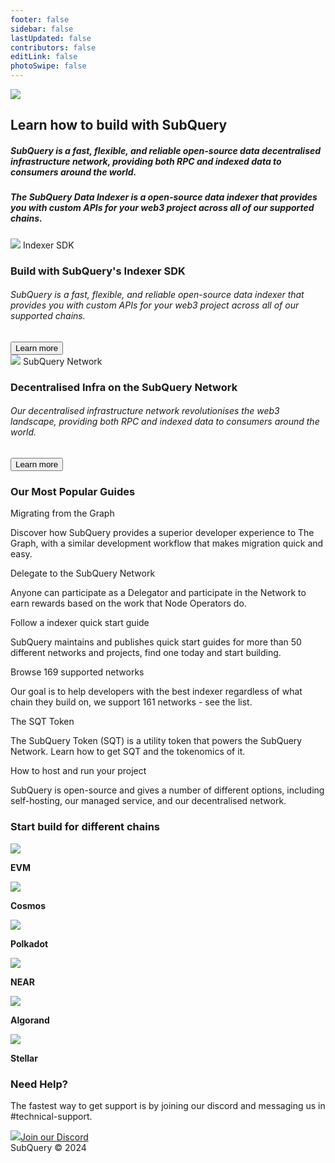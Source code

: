 ```yaml
---
footer: false
sidebar: false
lastUpdated: false
contributors: false
editLink: false
photoSwipe: false
---
```


<link rel="stylesheet" href="/assets/style/homepage.css" as="style" />
<div class="welcomeContainer">
  <div class="banner">
    <div class="bannerImage">
      <div class="bannerImageBg"></div>
      <img src="/assets/img/welcomeBanner.png" />
    </div>
    <div class="ct">
      <h2 class="title">Learn how to build with SubQuery</h2>
      <h5 class="subtitle">SubQuery is a fast, flexible, and reliable open-source data decentralised infrastructure network, providing both RPC and indexed data to consumers around the world.
      </h5>
      <h5 class="subtitle">
      The SubQuery Data Indexer is a open-source data indexer that provides you with custom APIs for your web3 project across all of our supported chains.</h5>
    </div>
  </div>
  <div class="advancedFeatures mt80">
    <div class="cardList">
      <router-link class="item" :to="{path: '/indexer/welcome.html'}">
        <div class="itemHeader">
          <img src="/assets/img/home/indexer-sdk.png"/>
          Indexer SDK
        </div>
        <h3>Build with SubQuery's Indexer SDK</h3>
        <h6>SubQuery is a fast, flexible, and reliable open-source data indexer that provides you with custom APIs for your web3 project across all of our supported chains. </h6>
        <button class="button mt40">Learn more</button>
      </router-link>
      <router-link class="item" :to="{path: '/subquery_network/welcome.html'}">
         <div class="itemHeader">
          <img src="/assets/img/home/subquery-network.png"/>
          SubQuery Network
        </div>
        <h3>Decentralised Infra on the SubQuery Network</h3>
        <h6>
        Our decentralised infrastructure network revolutionises the web3 landscape, providing both RPC and indexed data to consumers around the world.</h6>
        <button class="button mt40">Learn more</button>
      </router-link>
    </div>
  </div>
  <div class="layout mt140">
    <h3>
      Our Most Popular Guides
    </h3>
    <div class="advancedFeatures">
      <div class="cardList grid3column">
        <router-link class="item pd20Important" :to="{path: '/indexer/build/graph-migration.html'}">
          <p>Migrating from the Graph</p>
          <span>Discover how SubQuery provides a superior developer experience to The Graph, with a similar development workflow that makes migration quick and easy.</span>
        </router-link>
        <router-link class="item pd20Important" :to="{path: '/subquery_network/delegators/introduction.html'}">
          <p>Delegate to the SubQuery Network</p>
          <span>Anyone can participate as a Delegator and participate in the Network to earn rewards based on the work that Node Operators do.</span>
        </router-link>
        <router-link class="item pd20Important" :to="{path: '/indexer/quickstart/quickstart.html'}">
          <p>Follow a indexer quick start guide</p>
          <span>SubQuery maintains and publishes quick start guides for more than 50 different networks and projects, find one today and start building.</span>
        </router-link>
        <router-link class="item pd20Important" :to="{path: 'https://subquery.network/networks'}">
          <p>Browse 169 supported networks</p>
          <span>Our goal is to help developers with the best indexer regardless of what chain they build on, we support 161 networks - see the list.</span>
        </router-link>
        <router-link class="item pd20Important" :to="{path: '/subquery_network/token/token.html'}">
          <p>The SQT Token</p>
          <span>The SubQuery Token (SQT) is a utility token that powers the SubQuery Network. Learn how to get SQT and the tokenomics of it.</span>
        </router-link>
        <router-link class="item pd20Important" :to="{path: '/indexer/run_publish/publish.html'}">
          <p>How to host and run your project</p>
          <span>SubQuery is open-source and gives a number of different options, including self-hosting, our managed service, and our decentralised network.</span>
        </router-link>
      </div>
    </div>
  </div>
  <div class="layout mt140">
    <h3>
      Start build for different chains
    </h3>
    <div class="advancedFeatures">
      <div class="cardList grid6column">
        <router-link class="item flexColCenter gp16 pd20Important" :to="{path: '/indexer/quickstart/quickstart_chains/ethereum-gravatar.html'}">
          <img src="https://static.subquery.network/network-logos/1.png"/>
          <p class="large"><b>EVM</b></p>
        </router-link>
        <router-link class="item flexColCenter gp16 pd20Important" :to="{path: '/indexer/quickstart/quickstart_chains/cosmos-osmosis.html'}">
          <img src="https://static.subquery.network/network-logos/cosmoshub-4.png"/>
          <p class="large"><b>Cosmos</b></p>
        </router-link>
        <router-link class="item flexColCenter gp16 pd20Important" :to="{path: '/indexer/quickstart/quickstart_chains/polkadot.html'}">
          <img src="https://static.subquery.network/network-logos/polkadot.png"/>
          <p class="large"><b>Polkadot</b></p>
        </router-link>
        <router-link class="item flexColCenter gp16 pd20Important" :to="{path: '/indexer/quickstart/quickstart_chains/near.html'}">
          <img src="https://static.subquery.network/network-logos/near.png"/>
          <p class="large"><b>NEAR</b></p>
        </router-link>
        <router-link class="item flexColCenter gp16 pd20Important" :to="{path: '/indexer/quickstart/quickstart_chains/algorand.html'}">
          <img src="https://static.subquery.network/network-logos/algorand.png"/>
          <p class="large"><b>Algorand</b></p>
        </router-link>
        <router-link class="item flexColCenter gp16 pd20Important" :to="{path: '/indexer/quickstart/quickstart_chains/stellar.html'}">
          <img src="https://static.subquery.network/network-logos/stellar.png"/>
          <p class="large"><b>Stellar</b></p>
        </router-link>
      </div>
    </div>
  </div>
  <div class="help layout mt140 mb140">
    <h3>Need Help?</h3>
    <p>The fastest way to get support is by joining our discord and messaging us in #technical-support.</p>
    <a class="button" href="https://discord.com/invite/subquery" target="_blank"><img src="/assets/img/discord_icon.svg" />Join our Discord</a>
  </div>
  <div class="footer layout">SubQuery © 2024</div>
</div>
<component is="script" src="/assets/js/welcome.js" />
